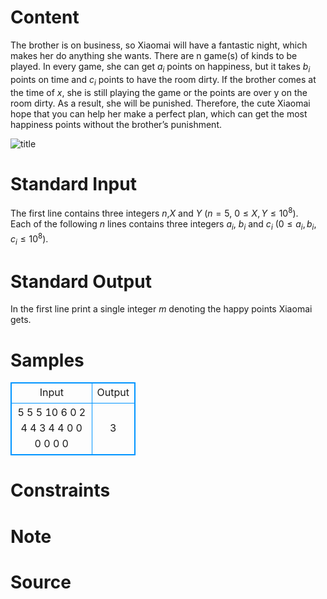 
# Content

The brother is on business, so Xiaomai will have a fantastic night, which makes her do anything she wants.
    There are n game(s) of kinds to be played. In every game, she can get $a_i$ points on happiness, but it takes $b_i$ points on time and $c_i$ points to have the room dirty. If the brother comes at the time of $x$, she is still playing the game or the points are over y on the room dirty. As a result, she will be punished. Therefore, the cute Xiaomai hope that you can help her make a perfect plan, which can get the most happiness points without the brother’s punishment.

![title](/source/lutece/the-night-of-xiaomai/img/aHR0cHM6Ly9hY20udWVzdGMuZWR1LmNuL21lZGlhL2ltYWdlL3Byb2JsZW0vMTgwMi8yMDE3MTEyODE5MzkzOTY4NTE5LmpwZw==.jpg)

# Standard Input

The first line contains three integers $n$,$X$ and $Y$ ($n=5$, $0\leq X ,Y\leq 10^8$).  
Each of the following $n$ lines contains three integers $a_i$, $b_i$ and $c_i$ ($0\leq a_i,b_i,c_i\leq 10^8$).

# Standard Output

In the first line print a single integer $m$ denoting the happy points Xiaomai gets.

# Samples

<style>
        table,table tr th, table tr td { border:1px solid #0094ff; }
        table { width: 200px; min-height: 25px; line-height: 25px; text-align: center; border-collapse: collapse;}   
    </style>
<table>
	<tr>
		<td>Input</td>
		<td>Output</td>
	</tr>
<tr><td>5 5 5
10 6 0
2 4 4
3 4 4
0 0 0
0 0 0
</td><td>3
</td></tr></table>


# Constraints



# Note



# Source


